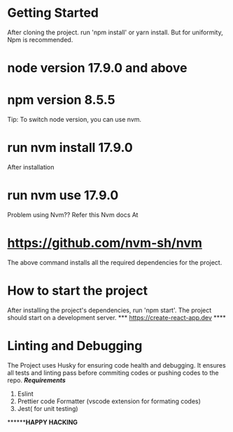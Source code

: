 # Getting Started
After cloning the project. run 'npm install' or yarn install.
But for uniformity, Npm is recommended.

# node version 17.9.0 and above
# npm version 8.5.5

Tip: To switch node version, you can use nvm.

# run nvm install 17.9.0
After installation
# run nvm use 17.9.0

Problem using Nvm?? Refer this Nvm docs At 
# https://github.com/nvm-sh/nvm


The above command installs all the required dependencies for the project.

# How to start the project
After installing the project's dependencies, run 'npm start'. The project should start on a development server.
*** https://create-react-app.dev ****

# Linting and Debugging
The Project uses Husky for ensuring code health and debugging. It ensures all tests and linting pass before 
commiting codes or pushing codes to the repo.
***Requirements***
1. Eslint
2. Prettier code Formatter (vscode extension for formating codes)
3. Jest( for unit testing)



****************************HAPPY HACKING**********************